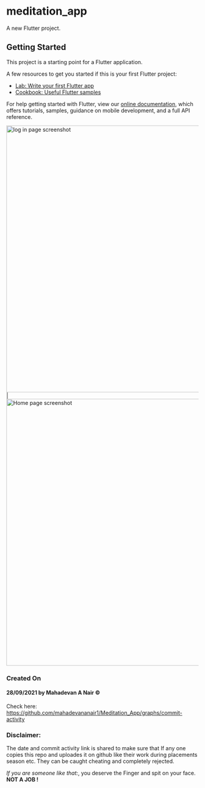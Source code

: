 # meditation_app

A new Flutter project.

## Getting Started

This project is a starting point for a Flutter application.

A few resources to get you started if this is your first Flutter project:

- [Lab: Write your first Flutter app](https://flutter.dev/docs/get-started/codelab)
- [Cookbook: Useful Flutter samples](https://flutter.dev/docs/cookbook)

For help getting started with Flutter, view our
[online documentation](https://flutter.dev/docs), which offers tutorials,
samples, guidance on mobile development, and a full API reference.

<p float="left">
<img src="https://github.com/mahadevananair1/Meditation_App/blob/master/LoginPage.png" alt="log in page screenshot" height=700> | <img src="https://github.com/mahadevananair1/Meditation_App/blob/master/HomePage.png" alt="Home page screenshot" height=700>
</p>

### Created On
#### 28/09/2021 by Mahadevan A Nair ©
Check here:
https://github.com/mahadevananair1/Meditation_App/graphs/commit-activity

### Disclaimer:
The date and commit activity link is shared to make sure that If any one copies this repo and uploades it on github like their work during placements season etc. They can be caught cheating and completely rejected. 

*If you are someone like that:*, 
you  deserve the Finger and spit on your face. **NOT A JOB !** 
